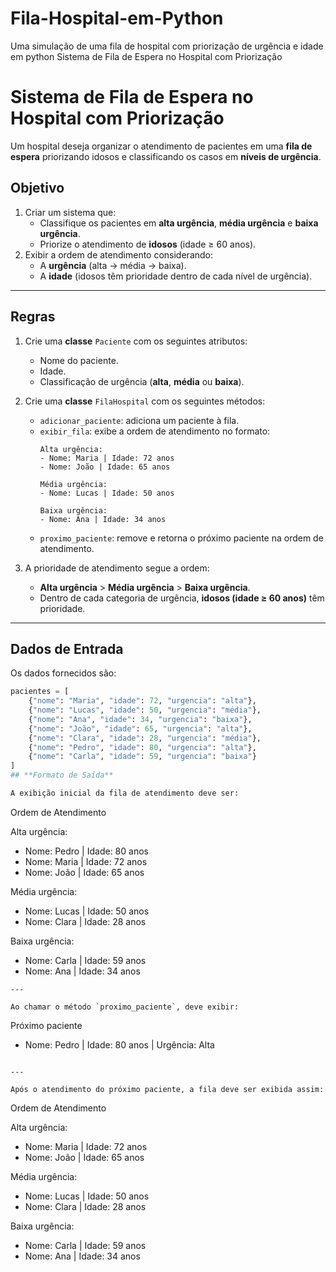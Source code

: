 # Fila-Hospital-em-Python
Uma simulação de uma fila de hospital com priorização de urgência e idade em python
Sistema de Fila de Espera no Hospital com Priorização
# **Sistema de Fila de Espera no Hospital com Priorização**

Um hospital deseja organizar o atendimento de pacientes em uma **fila de espera** priorizando idosos e classificando os casos em **níveis de urgência**.

## **Objetivo**

1. Criar um sistema que:
   - Classifique os pacientes em **alta urgência**, **média urgência** e **baixa urgência**.
   - Priorize o atendimento de **idosos** (idade ≥ 60 anos).
2. Exibir a ordem de atendimento considerando:
   - A **urgência** (alta → média → baixa).  
   - A **idade** (idosos têm prioridade dentro de cada nível de urgência).

---

## **Regras**

1. Crie uma **classe** `Paciente` com os seguintes atributos:
   - Nome do paciente.
   - Idade.
   - Classificação de urgência (**alta**, **média** ou **baixa**).  

2. Crie uma **classe** `FilaHospital` com os seguintes métodos:
   - `adicionar_paciente`: adiciona um paciente à fila.  
   - `exibir_fila`: exibe a ordem de atendimento no formato:
     ```
     Alta urgência:
     - Nome: Maria | Idade: 72 anos
     - Nome: João | Idade: 65 anos

     Média urgência:
     - Nome: Lucas | Idade: 50 anos

     Baixa urgência:
     - Nome: Ana | Idade: 34 anos
     ```
   - `proximo_paciente`: remove e retorna o próximo paciente na ordem de atendimento.

3. A prioridade de atendimento segue a ordem:
   - **Alta urgência** > **Média urgência** > **Baixa urgência**.
   - Dentro de cada categoria de urgência, **idosos (idade ≥ 60 anos)** têm prioridade.

---

## **Dados de Entrada**

Os dados fornecidos são:  

```python
pacientes = [
    {"nome": "Maria", "idade": 72, "urgencia": "alta"},
    {"nome": "Lucas", "idade": 50, "urgencia": "média"},
    {"nome": "Ana", "idade": 34, "urgencia": "baixa"},
    {"nome": "João", "idade": 65, "urgencia": "alta"},
    {"nome": "Clara", "idade": 28, "urgencia": "média"},
    {"nome": "Pedro", "idade": 80, "urgencia": "alta"},
    {"nome": "Carla", "idade": 59, "urgencia": "baixa"}
]
## **Formato de Saída**

A exibição inicial da fila de atendimento deve ser:

```
Ordem de Atendimento

Alta urgência:
- Nome: Pedro | Idade: 80 anos
- Nome: Maria | Idade: 72 anos
- Nome: João | Idade: 65 anos

Média urgência:
- Nome: Lucas | Idade: 50 anos
- Nome: Clara | Idade: 28 anos

Baixa urgência:
- Nome: Carla | Idade: 59 anos
- Nome: Ana | Idade: 34 anos
```
---

Ao chamar o método `proximo_paciente`, deve exibir:
```
Próximo paciente
- Nome: Pedro | Idade: 80 anos | Urgência: Alta
```

---

Após o atendimento do próximo paciente, a fila deve ser exibida assim:

```
Ordem de Atendimento

Alta urgência:
- Nome: Maria | Idade: 72 anos
- Nome: João | Idade: 65 anos

Média urgência:
- Nome: Lucas | Idade: 50 anos
- Nome: Clara | Idade: 28 anos

Baixa urgência:
- Nome: Carla | Idade: 59 anos
- Nome: Ana | Idade: 34 anos
```
